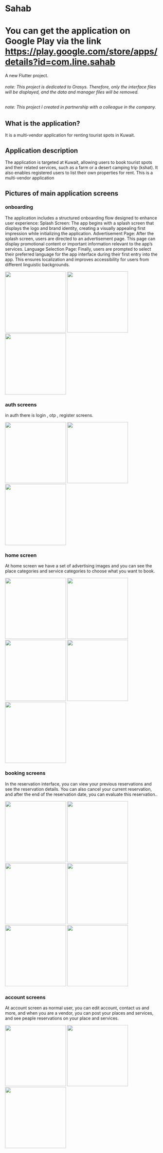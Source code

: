# Sahab

# You can get the application on Google Play via the link https://play.google.com/store/apps/details?id=com.line.sahab

A new Flutter project.
###### note: This project is dedicated to Orasys. Therefore, only the interface files will be displayed, and the data and manager files will be removed.

###### note: This project I created in partnership with a colleague in the company.



## What is the application?
It is a multi-vendor application for renting tourist spots in Kuwait.

## Application description
The application is targeted at Kuwait, allowing users to book tourist spots and their related services, such as a farm or a desert camping trip (kshat). It also enables registered users to list their own properties for rent. This is a multi-vendor application

## Pictures of main application screens

### onboarding

The application includes a structured onboarding flow designed to enhance user experience:
Splash Screen: The app begins with a splash screen that displays the logo and brand identity, creating a visually appealing first impression while initializing the application.
Advertisement Page: After the splash screen, users are directed to an advertisement page. This page can display promotional content or important information relevant to the app’s services.
Language Selection Page: Finally, users are prompted to select their preferred language for the app interface during their first entry into the app. This ensures localization and improves accessibility for users from different linguistic backgrounds.

<div>
  <img src = "https://github.com/abdsfw/sahab/blob/main/assets/photo/slpash.jpg" , width = 200>
  <img src = "https://github.com/abdsfw/sahab/blob/main/assets/photo/onboarding1.jpg" , width = 200>
  <img src = "https://github.com/abdsfw/sahab/blob/main/assets/photo/onboaring2.jpg" , width = 200>
</div> 

### auth screens

in auth there is login , otp , register screens.

<div>
  <img src = "https://github.com/abdsfw/sahab/blob/main/assets/photo/login.jpg" , width = 200>
  <img src = "https://github.com/abdsfw/sahab/blob/main/assets/photo/otp.png" , width = 200>
  <img src = "https://github.com/abdsfw/sahab/blob/main/assets/photo/register.png" , width = 200>
</div> 

### home screen

At home screen we have a set of advertising images and you can see the place categories and service categories to choose what you want to book.

<div>
  <img src = "https://github.com/abdsfw/sahab/blob/main/assets/photo/home.jpg" , width = 200>
  <img src = "https://github.com/abdsfw/sahab/blob/main/assets/photo/place_categories.jpg" , width = 200>
  <img src = "https://github.com/abdsfw/sahab/blob/main/assets/photo/place_items.jpg" , width = 200>
  <img src = "https://github.com/abdsfw/sahab/blob/main/assets/photo/service_category.jpg" , width = 200>
  <img src = "https://github.com/abdsfw/sahab/blob/main/assets/photo/service_item.jpg" , width = 200>
</div> 

### booking screens

In the reservation interface, you can view your previous reservations and see the reservation details. You can also cancel your current reservation, and after the end of the reservation date, you can evaluate this reservation..

<div>
  <img src = "https://github.com/abdsfw/sahab/blob/main/assets/photo/booking.png" , width = 200>
  <img src = "https://github.com/abdsfw/sahab/blob/main/assets/photo/booking_details1.png" , width = 200>
  <img src = "https://github.com/abdsfw/sahab/blob/main/assets/photo/booking_details2.png" , width = 200>
  <img src = "https://github.com/abdsfw/sahab/blob/main/assets/photo/booking_details3.png" , width = 200>
  <img src = "https://github.com/abdsfw/sahab/blob/main/assets/photo/rate_screen.png" , width = 200>
  <img src = "https://github.com/abdsfw/sahab/blob/main/assets/photo/booking_details4.png" , width = 200>
</div> 

### account screens

At account screen as normal user, you can edit account, contact us and more, and when you are a vendor, you can post your places and services, and see peaple reservations on your place and services.

<div>
  <img src = "https://github.com/abdsfw/sahab/blob/main/assets/photo/guest_account.jpg" , width = 200>
  <img src = "https://github.com/abdsfw/sahab/blob/main/assets/photo/normal_account.png" , width = 200>
  <img src = "https://github.com/abdsfw/sahab/blob/main/assets/photo/vendor_account.png" , width = 200>
</div> 




